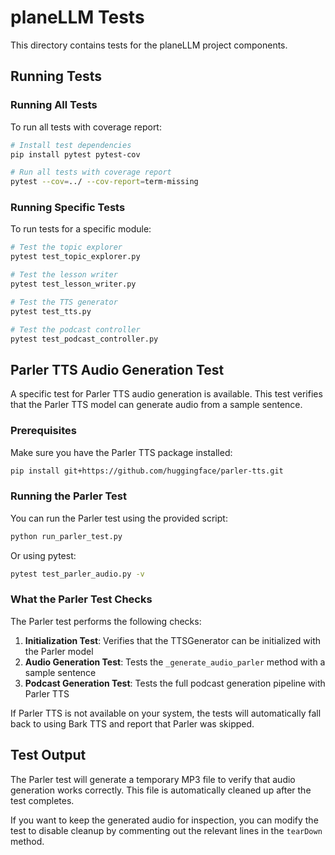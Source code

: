 # planeLLM Tests

This directory contains tests for the planeLLM project components.

## Running Tests

### Running All Tests

To run all tests with coverage report:

```bash
# Install test dependencies
pip install pytest pytest-cov

# Run all tests with coverage report
pytest --cov=../ --cov-report=term-missing
```

### Running Specific Tests

To run tests for a specific module:

```bash
# Test the topic explorer
pytest test_topic_explorer.py

# Test the lesson writer
pytest test_lesson_writer.py

# Test the TTS generator
pytest test_tts.py

# Test the podcast controller
pytest test_podcast_controller.py
```

## Parler TTS Audio Generation Test

A specific test for Parler TTS audio generation is available. This test verifies that the Parler TTS model can generate audio from a sample sentence.

### Prerequisites

Make sure you have the Parler TTS package installed:

```bash
pip install git+https://github.com/huggingface/parler-tts.git
```

### Running the Parler Test

You can run the Parler test using the provided script:

```bash
python run_parler_test.py
```

Or using pytest:

```bash
pytest test_parler_audio.py -v
```

### What the Parler Test Checks

The Parler test performs the following checks:

1. **Initialization Test**: Verifies that the TTSGenerator can be initialized with the Parler model
2. **Audio Generation Test**: Tests the `_generate_audio_parler` method with a sample sentence
3. **Podcast Generation Test**: Tests the full podcast generation pipeline with Parler TTS

If Parler TTS is not available on your system, the tests will automatically fall back to using Bark TTS and report that Parler was skipped.

## Test Output

The Parler test will generate a temporary MP3 file to verify that audio generation works correctly. This file is automatically cleaned up after the test completes.

If you want to keep the generated audio for inspection, you can modify the test to disable cleanup by commenting out the relevant lines in the `tearDown` method. 